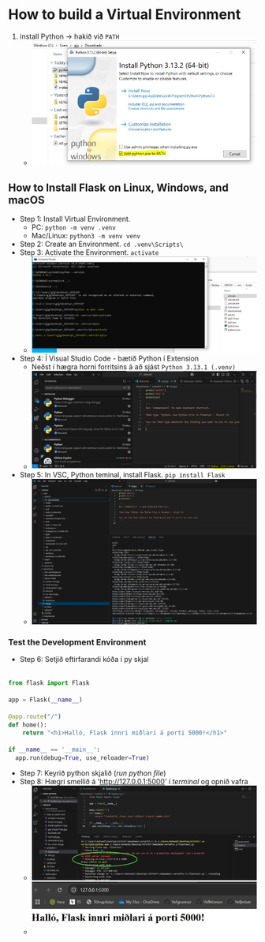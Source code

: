 # How to build a Virtual Environment

1. install Python -> hakið við `PATH`
   * ![install python](install-python-1.jpg)

## How to Install Flask on Linux, Windows, and macOS

- Step 1: Install Virtual Environment. 
  * PC: `python -m venv .venv` 
  * Mac/Linux: `python3 -m venv venv`
- Step 2: Create an Environment. `cd .venv\Scripts\`
- Step 3: Activate the Environment. `activate`
  * ![activate venv](activate-venv.jpg)
- Step 4: Í Visual Studio Code - bætið Python í Extension
  * Neðst í hægra horni forritsins á að sjást `Python 3.13.1 (.venv)`
  * ![VCS ok](vsc-venv-ok.jpg)
- Step 5: In VSC, Python teminal, install Flask. `pip install Flask`
  * ![pip install](pip-install-Flask.jpg)

### Test the Development Environment

- Step 6: Setjið eftirfarandi kóða í py skjal

```python

from flask import Flask

app = Flask(__name__)

@app.route("/")
def home():
    return "<h1>Halló, Flask innri miðlari á porti 5000!</h1>"

if __name__ == '__main__':
  app.run(debug=True, use_reloader=True)  

```
- Step 7: Keyrið python skjalið (_run python file_)
- Step 8: Hægri smellið á 'http://127.0.0.1:5000' í _terminal_ og opnið vafra
  - ![Flask run](runFlaskrun.jpg)
  - ![Halló Flask](halloFlask.jpg)
